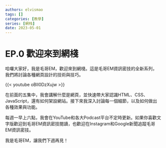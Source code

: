 ```yaml
---
authors: elvismao
tags: []
categories: [教學]
series: [網栈]
date: 2023-05-01
---
```


# EP.0 歡迎來到網棧

哈囉大家好，我是毛哥EM，歡迎來到網棧。這是毛哥EM資訊密技的全新系列，我們將討論各種網頁設計的技術與技巧。

<!--more-->

{{< youtube oBIl0DzXujw >}}

在前面的五集中，我會講解什麼是網頁，並快速帶大家認識HTML、CSS、JavaScript，還有如何架設網站。接下來我深入討論每一個細節，以及如何做出各種效果與功能。

每週一早上六點，我會在YouTube和各大Podcast平台不定時更新。如果你喜歡文字版歡迎到毛哥EM資訊密技閱讀，也歡迎在Instagram和Google新聞追蹤毛哥EM資訊密技。

我是毛哥EM，讓我們下週再見！